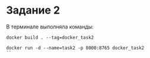 # Задание 2
В терминале выполняла команды:

```
docker build . --tag=docker_task2
```
```
docker run -d --name=task2 -p 8000:8765 docker_task2
``